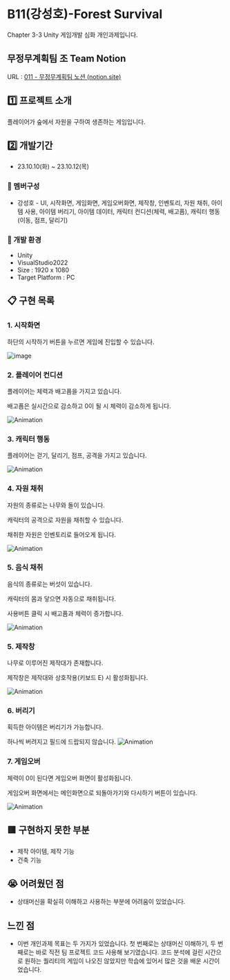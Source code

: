 # B11(강성호)-Forest Survival
 Chapter 3-3 Unity 게임개발 심화 개인과제입니다.
<p>
</p>

## 무정무계획팀 조 Team Notion
URL : [011 - 무정무계획팀 노션 (notion.site)](https://teamsparta.notion.site/07-b2e6e4b62af14ed59cb65651acd9286f?pvs=25)
 ## :one: 프로젝트 소개
 플레이어가 숲에서 자원을 구하여 생존하는 게임입니다.
## :two: 개발기간
- 23.10.10(화) ~ 23.10.12(목)

### :raising_hand: 멤버구성
- 강성호 - UI, 시작화면, 게임화면, 게임오버화면, 제작창, 인벤토리, 자원 채취, 아이템 사용, 아이템 버리기, 아이템 데이터, 캐릭터 컨디션(체력, 배고픔), 캐릭터 행동(이동, 점프, 달리기)

### :hammer: 개발 환경 
- Unity
- VisualStudio2022
- Size : 1920 x 1080
- Target Platform : PC

## :clipboard: 구현 목록

### 1. 시작화면
하단의 시작하기 버튼을 누르면 게임에 진입할 수 있습니다.

![image](https://github.com/tjdgh7419/DOWA_TeamProject/assets/70570791/22bdc675-bc12-4127-8f29-83f1e6e1aa7c)

### 2. 플레이어 컨디션
플레이어는 체력과 배고픔을 가지고 있습니다. 

배고픔은 실시간으로 감소하고 0이 될 시 체력이 감소하게 됩니다.

![Animation](https://github.com/tjdgh7419/DOWA_TeamProject/assets/70570791/fbbfebef-4e3d-457f-b13c-960de547beb4)

### 3. 캐릭터 행동
플레이어는 걷기, 달리기, 점프, 공격을 가지고 있습니다.

![Animation](https://github.com/tjdgh7419/DOWA_TeamProject/assets/70570791/6065c560-2176-4ba0-9d41-14576ea17d25)

### 4. 자원 채취
자원의 종류로는 나무와 돌이 있습니다. 

캐릭터의 공격으로 자원을 채취할 수 있습니다.

채취한 자원은 인벤토리로 들어오게 됩니다.

![Animation](https://github.com/tjdgh7419/DOWA_TeamProject/assets/70570791/9211dde5-566b-4ffd-bca2-12907b59d6f2)

### 5. 음식 채취
음식의 종류로는 버섯이 있습니다.

캐릭터의 몸과 닿으면 자동으로 채취됩니다.

사용버튼 클릭 시 배고픔과 체력이 증가합니다.

![Animation](https://github.com/tjdgh7419/DOWA_TeamProject/assets/70570791/ad18f432-2038-416f-92e1-e9c79ac64652)

### 5. 제작창 
나무로 이루어진 제작대가 존재합니다.

제작창은 제작대와 상호작용(키보드 E) 시 활성화됩니다.

![Animation](https://github.com/tjdgh7419/DOWA_TeamProject/assets/70570791/61c4f559-6276-40ed-8363-a7c9c84ca2c2)

### 6. 버리기
획득한 아이템은 버리기가 가능합니다.

하나씩 버려지고 필드에 드랍되지 않습니다.
![Animation](https://github.com/tjdgh7419/DOWA_TeamProject/assets/70570791/b245e6a6-aac8-4b7d-ad15-22a85690aa0c)

### 7. 게임오버
체력이 0이 된다면  게임오버 화면이 활성화됩니다.

게임오버 화면에서는 메인화면으로 되돌아가기와 다시하기 버튼이 있습니다.

![Animation](https://github.com/tjdgh7419/DOWA_TeamProject/assets/70570791/7b2e81bc-9534-4b29-93c5-d2b2d0ff8341)
## 🟥 구현하지 못한 부분
- 제작 아이템, 제작 기능
- 건축 기능


## :sob: 어려웠던 점

- 상태머신을 확실히 이해하고 사용하는 부분에 어려움이 있었습니다. 

## 느낀 점
- 이번 개인과제  목표는 두 가지가 있었습니다. 첫 번째로는 상태머신 이해하기, 두 번째로는 바로 직전 팀 프로젝트 코드 사용해 보기였습니다. 코드 분석에 걸린 시간으로 원하는 퀄리티의 게임이 나오진 않았지만 학습에 있어서 많은 것을 배운 시간이었습니다.
